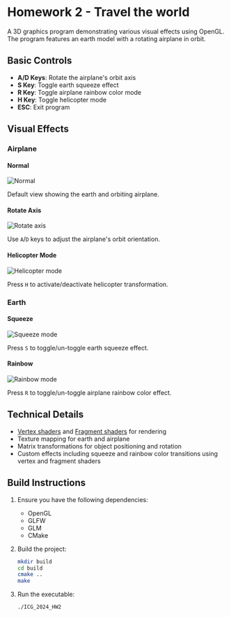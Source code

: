 # Homework 2 - Travel the world
A 3D graphics program demonstrating various visual effects using OpenGL. The program features an earth model with a rotating airplane in orbit.

## Basic Controls
- **A/D Keys**: Rotate the airplane's orbit axis
- **S Key**: Toggle earth squeeze effect
- **R Key**: Toggle airplane rainbow color mode
- **H Key**: Toggle helicopter mode
- **ESC**: Exit program

## Visual Effects

### Airplane 
#### Normal
![Normal](https://imgur.com/96vjyy4.gif) 

Default view showing the earth and orbiting airplane.

#### Rotate Axis 
![Rotate axis](https://imgur.com/549tBdM.gif) 

Use `A`/`D` keys to adjust the airplane's orbit orientation.

#### Helicopter Mode
![Helicopter mode](https://imgur.com/qbIHqv1.gif) 

Press `H` to activate/deactivate helicopter transformation.

### Earth
#### Squeeze 
![Squeeze mode](https://imgur.com/Ix7k75q.gif)

Press `S` to toggle/un-toggle earth squeeze effect.

#### Rainbow 
![Rainbow mode](https://imgur.com/bxgbaSb.gif)

Press `R` to toggle/un-toggle airplane rainbow color effect.



## Technical Details
- [Vertex shaders](./src/shader/vertexShader.vert) and [Fragment shaders](./src/shader/fragmentShader.frag) for rendering
- Texture mapping for earth and airplane
- Matrix transformations for object positioning and rotation
- Custom effects including squeeze and rainbow color transitions using vertex and fragment shaders

## Build Instructions

1. Ensure you have the following dependencies:
   - OpenGL
   - GLFW
   - GLM
   - CMake

2. Build the project:
    ```bash
    mkdir build
    cd build
    cmake ..
    make
    ```

3. Run the executable:
    ```bash
    ./ICG_2024_HW2
    ```